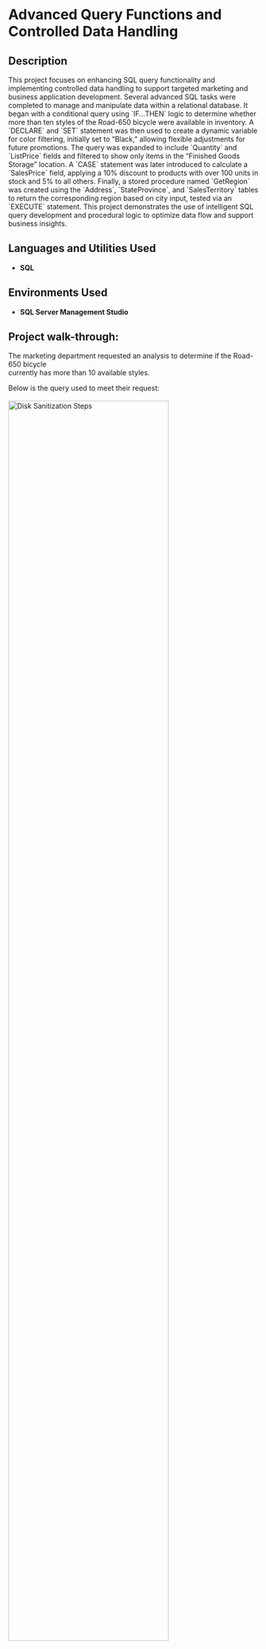 <h1> Advanced Query Functions and Controlled Data Handling </h1>

<h2>Description</h2>
This project focuses on enhancing SQL query functionality and implementing controlled data handling to support targeted marketing and business application development. Several advanced SQL tasks were completed to manage and manipulate data within a relational database. It began with a conditional query using `IF...THEN` logic to determine whether more than ten styles of the Road-650 bicycle were available in inventory. A `DECLARE` and `SET` statement was then used to create a dynamic variable for color filtering, initially set to “Black,” allowing flexible adjustments for future promotions. The query was expanded to include `Quantity` and `ListPrice` fields and filtered to show only items in the “Finished Goods Storage” location. A `CASE` statement was later introduced to calculate a `SalesPrice` field, applying a 10% discount to products with over 100 units in stock and 5% to all others. Finally, a stored procedure named `GetRegion` was created using the `Address`, `StateProvince`, and `SalesTerritory` tables to return the corresponding region based on city input, tested via an `EXECUTE` statement. This project demonstrates the use of intelligent SQL query development and procedural logic to optimize data flow and support business insights.
<br />

<h2>Languages and Utilities Used</h2>

- <b> SQL </b> 

<h2>Environments Used </h2>

- <b> SQL Server Management Studio </b>

<h2>Project walk-through:</h2>
<p align="left">
<p> The marketing department requested an analysis to determine if the Road-650 bicycle <br/> currently has more than 10 available styles. </p>
Below is the query used to meet their request:  <br/><br/>
  <img src="Screenshot 2025-04-19 144313.png" height="80%" width="80%" alt="Disk Sanitization Steps"/>
  <br/>
<p align="left">
<p> The marketing department decided to feature only black-colored Road-650 bicycles in <br/> the sales promotion, with the possibility of modifying the sale in the future. </p>
Below is the query used to meet their request:  <br/><br/>
  <img src="Screenshot 2025-04-19 144313.png" height="80%" width="80%" alt="Disk Sanitization Steps"/>
  <br/>
<p align="left">
<p> Building on the previous activity, the marketing department requested to include the <br/> "Quantity" and "ListPrice" for each product. Additionally, they wanted the results to be filtered to only show items in "Finished Goods Storage." </p> 
Below is the query used to meet their request:  <br/><br/>
  <img src="Screenshot 2025-04-19 144313.png" height="80%" width="80%" alt="Disk Sanitization Steps"/>
  <br/>
<p align="left">
<p> Building on the previous activity, the marketing department decided to apply a discount <br/>based on stock levels. Products with more than 100 units in stock would receive a 10% discount, while all other products would receive a 5% discount. A CASE statement was created to modify the "ListPrice" and generate a new field called "SalesPrice," which reflects the applicable discount based on the product's stock quantity. </p>
Below is the query used to meet their request: <br/><br/>
  <img src="Screenshot 2025-04-19 144313.png" height="80%" width="80%" alt="Disk Sanitization Steps"/>
  <br/>
<p align="left">
<p> For the business application under development, management requested the creation of <br/> a stored procedure that returns the corresponding region when a specific city is selected. This functionality enables faster and more efficient data retrieval for users. </p>
Below is the query used to meet their request: <br/><br/>
  <img src="Screenshot 2025-04-19 144313.png" height="80%" width="80%" alt="Disk Sanitization Steps"/>
  <br/>

  
